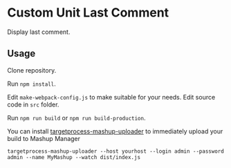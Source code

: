 
# Custom Unit Last Comment

Display last comment.

## Usage

Clone repository. 

Run `npm install`.

Edit `make-webpack-config.js` to make suitable for your needs. Edit source code in `src` folder.

Run `npm run build` or `npm run build-production`.

You can install [targetprocess-mashup-uploader](https://github.com/TargetProcess/targetprocess-mashup-uploader) to immediately upload your build to Mashup Manager

```
targetprocess-mashup-uploader --host yourhost --login admin --password admin --name MyMashup --watch dist/index.js
```
